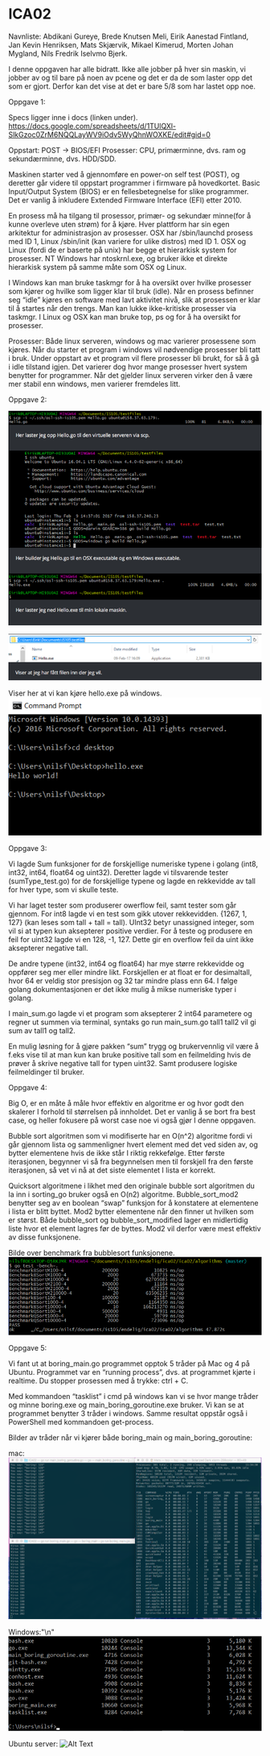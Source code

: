 # ICA02
  
  Navnliste: Abdikani Gureye, Brede Knutsen Meli, Eirik Aanestad Fintland, Jan Kevin Henriksen, Mats Skjærvik, Mikael Kimerud, Morten Johan Mygland, Nils Fredrik Iselvmo Bjerk.

I denne oppgaven har alle bidratt. Ikke alle jobber på hver sin maskin, vi jobber av og til bare på noen av pcene og det er da de som laster opp det som er gjort. Derfor kan det vise at det er bare 5/8 som har lastet opp noe. 


Oppgave 1:

Specs ligger inne i docs (linken under).
https://docs.google.com/spreadsheets/d/1TUlQXl-SlkGzoc0ZrM6NQQLayWV9iOdv5WyQhnWOXKE/edit#gid=0 

Oppstart: POST →  BIOS/EFI
Prosesser: CPU, primærminne, dvs. ram og sekundærminne, dvs. HDD/SDD.

Maskinen starter ved å gjennomføre en power-on self test (POST), og deretter går videre til oppstart programmer i firmware på hovedkortet. Basic Input/Output System (BIOS) er en fellesbetegnelse for slike programmer. Det er vanlig å inkludere Extended Firmware Interface (EFI) etter 2010.

En prosess må ha tilgang til prosessor, primær- og sekundær minne(for å kunne overleve uten strøm) for å kjøre. Hver plattform har sin egen arkitektur for administrasjon av prosesser. OSX har /sbin/launchd prosess med ID 1, Linux /sbin/init (kan variere for ulike distros) med ID 1. OSX og Linux (fordi de er baserte på unix) har begge et hierarkisk system for prosesser. NT Windows har ntoskrnl.exe, og bruker ikke et direkte hierarkisk system på samme måte som OSX og Linux. 

I Windows kan man bruke taskmgr for å ha oversikt over hvilke prosesser som kjører og hvilke som ligger klar til bruk (idle). Når en prosess befinner seg “idle” kjøres en software med lavt aktivitet nivå, slik at prosessen er klar til å startes når den trengs. Man kan lukke ikke-kritiske prosesser via taskmgr. I Linux og OSX kan man bruke top, ps og  for å ha oversikt for prosesser. 

Prosesser:
Både linux serveren, windows og mac varierer prosessene som kjøres. Når du starter et program i windows vil nødvendige prosesser bli tatt i bruk. Under oppstart av et program vil flere prosesser bli brukt, for så å gå i idle tilstand igjen. Det varierer dog hvor mange prosesser hvert system benytter for programmer. Når det gjelder linux serveren virker den å være mer stabil enn windows, men varierer fremdeles litt.


Oppgave 2:

![Alt Text](https://github.com/IS105-Gruppe05/ICA02/blob/master/bilder/Oppgave%202/Skjermbilde%202017-05-12%20kl.%2013.35.36.png?raw=trueg)

![Alt Text](https://github.com/IS105-Gruppe05/ICA02/blob/master/bilder/Oppgave%202/Skjermbilde%202017-05-12%20kl.%2013.36.28.png)

Viser her at vi kan kjøre hello.exe på windows.
![Alt Text](https://github.com/IS105-Gruppe05/ICA02/blob/master/bilder/Oppgave%202/cmd%20windows.png)



Oppgave 3:

Vi lagde Sum funksjoner for de forskjellige numeriske typene i golang (int8, int32, int64, float64 og uint32). Deretter lagde vi tilsvarende tester (sumType_test.go) for de forskjellige typene og lagde en rekkevidde av tall for hver type, som vi skulle teste.

Vi har laget tester som produserer owerflow feil, samt tester som går gjennom. For int8 lagde vi en test som gikk utover rekkevidden. {1267, 1, 127} (kan leses som tall + tall = tall). UInt32 betyr unassigned integer, som vil si at typen kun aksepterer positive verdier. For å teste og produsere en feil for uint32 lagde vi en 128, -1, 127. Dette gir en overflow feil da uint ikke aksepterer negative tall.

De andre typene (int32, int64 og float64) har mye større rekkevidde og oppfører seg mer eller mindre likt. Forskjellen er at float er for desimaltall, hvor 64 er veldig stor presisjon og 32 tar mindre plass enn 64. I følge golang dokumentasjonen er det ikke mulig å mikse numeriske typer i golang. 

I main_sum.go lagde vi et program som aksepterer 2 int64 parametere og regner ut summen via terminal, syntaks go run main_sum.go tall1 tall2 vil gi sum av tall1 og tall2.

En mulig løsning for å gjøre pakken “sum” trygg og brukervennlig vil være å f.eks vise til at man kun kan bruke positive tall som en feilmelding hvis de prøver å skrive negative tall for typen uint32. Samt produsere logiske feilmeldinger til bruker.


Oppgave 4:

Big O, er en måte å måle hvor effektiv en algoritme er og hvor godt den skalerer I forhold til størrelsen på innholdet. Det er vanlig å se bort fra best case, og heller fokusere på worst case noe vi også gjør I denne oppgaven.

Bubble sort algoritmen som vi modifiserte har en O(n^2) algoritme fordi vi går gjennom lista og sammenligner hvert element med det ved siden av, og bytter elementene hvis de ikke står I riktig rekkefølge. Etter første iterasjonen, begynner vi så fra begynnelsen men til forskjell fra den første iterasjonen, så vet vi nå at det siste elementet I lista er korrekt.

Quicksort algoritmene i likhet med den originale bubble sort algoritmen du la inn i sorting_go bruker også en O(n2) algoritme.
Bubble_sort_mod2 benytter seg av en boolean “swap” funksjon for å konstatere at elementene i lista er blitt byttet. Mod2 bytter elementene når den finner ut hvilken som er størst. Både bubble_sort og bubble_sort_modified lager en midlertidig liste hvor et element lagres før de byttes. Mod2 vil derfor være mest effektiv av disse funksjonene.

Bilde over benchmark fra bubblesort funksjonene.
![Alt Text](https://github.com/IS105-Gruppe05/ICA02/blob/master/bilder/Oppgave%204/18450035_444169509276108_1144329361_n.png)


Oppgave 5:

Vi fant ut at boring_main.go programmet opptok 5 tråder på Mac og 4 på Ubuntu. Programmet var en “running process”, dvs. at programmet kjørte i realtime.
Du stopper prosessen med å trykke: ctrl + C. 

Med kommandoen “tasklist” i cmd på windows kan vi se hvor mange tråder og minne boring.exe og main_boring_goroutine.exe bruker. Vi kan se at programmet benytter 3 tråder i windows. Samme resultat oppstår også i PowerShell med kommandoen get-process.

Bilder av tråder når vi kjører både boring_main og main_boring_goroutine:

mac:
![Alt Text](https://github.com/IS105-Gruppe05/ICA02/blob/master/bilder/Oppgave%205/Skjermbilde%202017-05-15%20kl.%2011.34.14.png)

Windows:"\n"
![Alt Text](https://github.com/IS105-Gruppe05/ICA02/blob/master/bilder/Oppgave%205/18492732_120332000804713234_240020223_n.png)

Ubuntu server:
![Alt Text](https://raw.github.com/IS105-Gruppe05/ICA02/master/bilder/Oppgave%205/18516655_120332000775565656_1898529906_o.png)

